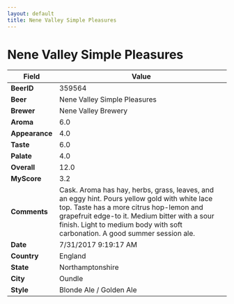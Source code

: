 ```yaml
---
layout: default
title: Nene Valley Simple Pleasures 
---
```


# Nene Valley Simple Pleasures 

| Field         | Value     |
|---------------|-----------|
| **BeerID** | 359564 |
| **Beer** | Nene Valley Simple Pleasures  |
| **Brewer** | Nene Valley Brewery |
| **Aroma** | 6.0 |
| **Appearance** | 4.0 |
| **Taste** | 6.0 |
| **Palate** | 4.0 |
| **Overall** | 12.0 |
| **MyScore** | 3.2 |
| **Comments** | Cask. Aroma has hay, herbs, grass, leaves, and an eggy hint. Pours yellow gold with white lace top. Taste has a more citrus hop-lemon and grapefruit edge-to it. Medium bitter with a sour finish. Light to medium body with soft carbonation. A good summer session ale. |
| **Date** | 7/31/2017 9:19:17 AM |
| **Country** | England |
| **State** | Northamptonshire |
| **City** | Oundle |
| **Style** | Blonde Ale / Golden Ale |
